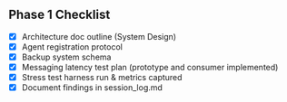## Phase 1 Checklist
- [x] Architecture doc outline (System Design)
- [x] Agent registration protocol
- [x] Backup system schema
- [x] Messaging latency test plan (prototype and consumer implemented)
- [x] Stress test harness run & metrics captured
- [x] Document findings in session_log.md
